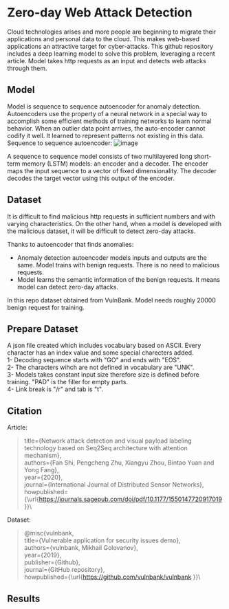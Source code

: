 # Zero-day Web Attack Detection
Cloud technologies arises and more people are beginning to migrate their applications and personal data to the cloud. This makes web-based applications an attractive target for cyber-attacks. This github repository includes a deep learning model to solve this problem, leveraging a recent article. Model takes http requests as an input and detects web attacks through them.

## Model
Model is sequence to sequence autoencoder for anomaly detection. Autoencoders use the property of a neural network in a special way to accomplish some efficient methods of training networks to learn normal behavior. When an outlier data point arrives, the auto-encoder cannot codify it well. It learned to represent patterns not existing in this data. Sequence to sequence autoencoder:
![image](https://user-images.githubusercontent.com/86148100/171147843-8d7c7c27-6549-4a84-a7f6-70d039549031.png)


A sequence to sequence model consists of two multilayered long short-term memory (LSTM) models: an encoder and a decoder. The encoder maps the input sequence to a vector of fixed dimensionality. The decoder decodes the target vector using this output of the encoder.

## Dataset
It is difficult to find malicious http requests in sufficient numbers and with varying characteristics. On the other hand, when a model is developed with the malicious dataset, it will be difficult to detect zero-day attacks.

Thanks to autoencoder that finds anomalies:
- Anomaly detection autoencoder models inputs and outputs are the same. Model trains with benign requests. There is no need to malicious requests.
- Model learns the semantic information of the benign requests. It means model can detect zero-day attacks.

In this repo dataset obtained from VulnBank. Model needs roughly 20000 benign request for training.

## Prepare Dataset
A json file created which includes vocabulary based on ASCII. Every character has an index value and some special charecters added.\
1- Decoding sequence starts with "GO" and ends with "EOS".\
2- The characters wihch are not defined in vocabulary are "UNK".\
3- Models takes constant input size therefore size is defined before training. "PAD" is the filler for empty parts.\
4- Link break is "/r" and tab is "t".
## Citation
Article:
> title={Network attack detection and visual payload labeling technology based on Seq2Seq architecture with attention mechanism},\
  authors={Fan Shi, Pengcheng Zhu, Xiangyu Zhou, Bintao Yuan and Yong Fang},\
  year={2020},\
  journal={International Journal of Distributed Sensor Networks},\
  howpublished={\url{https://journals.sagepub.com/doi/pdf/10.1177/1550147720917019 }}\
  
  Dataset:
  > @misc{vulnbank,\
  title={Vulnerable application for security issues demo},\
  authors={vulnbank, Mikhail Golovanov},\
  year={2019},\
  publisher={Github},\
  journal={GitHub repository},\
  howpublished={\url{https://github.com/vulnbank/vulnbank }}\

## Results

